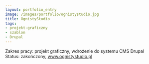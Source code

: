 ```yaml
---
layout: portfolio_entry
image: /images/portfolio/ognistystudio.jpg
title: OgnistyStudio
tags: 
- projekt-graficzny
- szablon
- Drupal
---
```

Zakres pracy: projekt graficzny, wdrożenie do systemu CMS Drupal <br />
Status: zakończony, <a href="http://www.ognistystudio.pl">www.ognistystudio.pl</a>